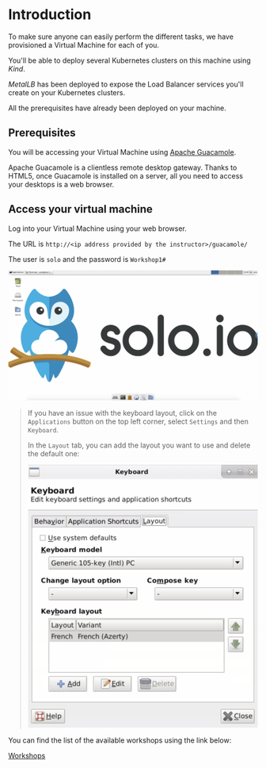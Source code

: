 # Introduction

To make sure anyone can easily perform the different tasks, we have provisioned a Virtual Machine for each of you.

You'll be able to deploy several Kubernetes clusters on this machine using _Kind_.

_MetalLB_ has been deployed to expose the Load Balancer services you'll create on your Kubernetes clusters.

All the prerequisites have already been deployed on your machine.

## Prerequisites

You will be accessing your Virtual Machine using [Apache Guacamole](https://guacamole.apache.org/).

Apache Guacamole is a clientless remote desktop gateway. Thanks to HTML5, once Guacamole is installed on a server, all you need to access your desktops is a web browser.

## Access your virtual machine

Log into your Virtual Machine using your web browser.

The URL is `http://<ip address provided by the instructor>/guacamole/`

The user is `solo` and the password is `Workshop1#`

![Desktop](.gitbook/assets/desktop.png)

> If you have an issue with the keyboard layout, click on the `Applications` button on the top left corner, select `Settings` and then `Keyboard`.
>
> In the `Layout` tab, you can add the layout you want to use and delete the default one:
>
> ![keyboard](.gitbook/assets/keyboard.png)

You can find the list of the available workshops using the link below:

[Workshops](https://github.com/solo-io/workshops/tree/f5e9019f9f9f5695ed4db986ca89835e6139fd86/WORKSHOPS.md)

